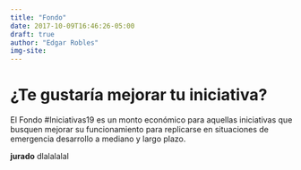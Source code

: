 ```yaml
---
title: "Fondo"
date: 2017-10-09T16:46:26-05:00
draft: true
author: "Edgar Robles"
img-site:
---
```


# ¿Te gustaría mejorar tu iniciativa?
El Fondo #Iniciativas19 es un monto económico para aquellas iniciativas que busquen mejorar su funcionamiento para replicarse en situaciones de emergencia  desarrollo a mediano y largo plazo.

**jurado**
dlalalalal
